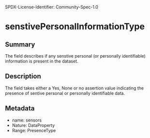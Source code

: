 SPDX-License-Identifier: Community-Spec-1.0

# senstivePersonalInformationType

## Summary

The field describes if any senstive personal (or personally identifiable) information is present in the dataset.

## Description

The field takes either a Yes, None or no assertion value indicating the presence of sentive personal or personally identifiable data. 

## Metadata

- name: sensors
- Nature: DataProperty
- Range: PresenceType
